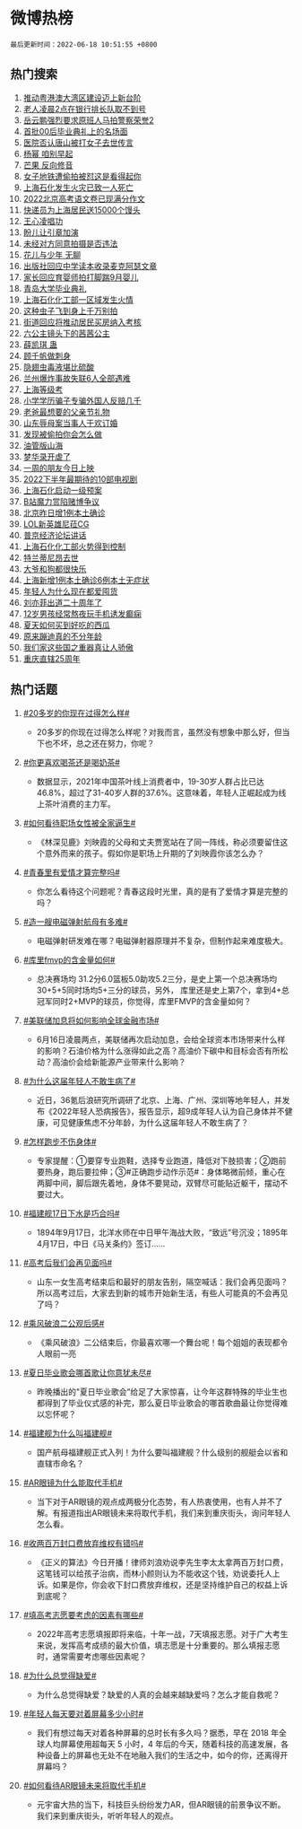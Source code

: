 # 微博热榜

`最后更新时间：2022-06-18 10:51:55 +0800`

## 热门搜索

1. [推动粤港澳大湾区建设迈上新台阶](https://m.weibo.cn/search?containerid=100103type%3D1%26t%3D10%26q%3D%23%E6%8E%A8%E5%8A%A8%E7%B2%A4%E6%B8%AF%E6%BE%B3%E5%A4%A7%E6%B9%BE%E5%8C%BA%E5%BB%BA%E8%AE%BE%E8%BF%88%E4%B8%8A%E6%96%B0%E5%8F%B0%E9%98%B6%23&stream_entry_id=51&isnewpage=1&extparam=seat%3D1%26pos%3D0%26c_type%3D51%26filter_type%3Drealtimehot%26dgr%3D0%26cate%3D10103%26display_time%3D1655520713%26pre_seqid%3D16555207135570327042378&luicode=10000011&lfid=106003type%253D25%2526t%253D3%2526disable_hot%253D1%2526filter_type%253Drealtimehot)
1. [老人凌晨2点在银行排长队取不到号](https://m.weibo.cn/search?containerid=100103type%3D1%26t%3D10%26q%3D%23%E8%80%81%E4%BA%BA%E5%87%8C%E6%99%A82%E7%82%B9%E5%9C%A8%E9%93%B6%E8%A1%8C%E6%8E%92%E9%95%BF%E9%98%9F%E5%8F%96%E4%B8%8D%E5%88%B0%E5%8F%B7%23&stream_entry_id=31&isnewpage=1&extparam=seat%3D1%26realpos%3D1%26dgr%3D0%26pos%3D0%26lcate%3D5001%26c_type%3D31%26filter_type%3Drealtimehot%26flag%3D0%26cate%3D0%26display_time%3D1655520713%26pre_seqid%3D16555207135570327042378&luicode=10000011&lfid=106003type%253D25%2526t%253D3%2526disable_hot%253D1%2526filter_type%253Drealtimehot)
1. [岳云鹏强烈要求原班人马拍警察荣誉2](https://m.weibo.cn/search?containerid=100103type%3D1%26t%3D10%26q%3D%23%E5%B2%B3%E4%BA%91%E9%B9%8F%E5%BC%BA%E7%83%88%E8%A6%81%E6%B1%82%E5%8E%9F%E7%8F%AD%E4%BA%BA%E9%A9%AC%E6%8B%8D%E8%AD%A6%E5%AF%9F%E8%8D%A3%E8%AA%892%23&stream_entry_id=31&isnewpage=1&extparam=seat%3D1%26realpos%3D2%26dgr%3D0%26pos%3D1%26lcate%3D5001%26c_type%3D31%26filter_type%3Drealtimehot%26flag%3D0%26cate%3D0%26display_time%3D1655520713%26pre_seqid%3D16555207135570327042378&luicode=10000011&lfid=106003type%253D25%2526t%253D3%2526disable_hot%253D1%2526filter_type%253Drealtimehot)
1. [首批00后毕业典礼上的名场面](https://m.weibo.cn/search?containerid=100103type%3D1%26t%3D10%26q%3D%23%E9%A6%96%E6%89%B900%E5%90%8E%E6%AF%95%E4%B8%9A%E5%85%B8%E7%A4%BC%E4%B8%8A%E7%9A%84%E5%90%8D%E5%9C%BA%E9%9D%A2%23&stream_entry_id=31&isnewpage=1&extparam=seat%3D1%26realpos%3D3%26dgr%3D0%26pos%3D2%26lcate%3D5001%26c_type%3D31%26filter_type%3Drealtimehot%26flag%3D0%26cate%3D0%26display_time%3D1655520713%26pre_seqid%3D16555207135570327042378&luicode=10000011&lfid=106003type%253D25%2526t%253D3%2526disable_hot%253D1%2526filter_type%253Drealtimehot)
1. [医院否认唐山被打女子去世传言](https://m.weibo.cn/search?containerid=100103type%3D1%26t%3D10%26q%3D%23%E5%8C%BB%E9%99%A2%E5%90%A6%E8%AE%A4%E5%94%90%E5%B1%B1%E8%A2%AB%E6%89%93%E5%A5%B3%E5%AD%90%E5%8E%BB%E4%B8%96%E4%BC%A0%E8%A8%80%23&stream_entry_id=31&isnewpage=1&extparam=seat%3D1%26realpos%3D4%26dgr%3D0%26pos%3D3%26lcate%3D5001%26c_type%3D31%26filter_type%3Drealtimehot%26flag%3D16%26cate%3D0%26display_time%3D1655520713%26pre_seqid%3D16555207135570327042378&luicode=10000011&lfid=106003type%253D25%2526t%253D3%2526disable_hot%253D1%2526filter_type%253Drealtimehot)
1. [杨幂 咱别早起](https://m.weibo.cn/search?containerid=100103type%3D1%26t%3D10%26q%3D%E6%9D%A8%E5%B9%82+%E5%92%B1%E5%88%AB%E6%97%A9%E8%B5%B7&stream_entry_id=31&isnewpage=1&extparam=seat%3D1%26realpos%3D5%26dgr%3D0%26pos%3D4%26lcate%3D5001%26c_type%3D31%26filter_type%3Drealtimehot%26flag%3D1%26cate%3D0%26display_time%3D1655520713%26pre_seqid%3D16555207135570327042378&luicode=10000011&lfid=106003type%253D25%2526t%253D3%2526disable_hot%253D1%2526filter_type%253Drealtimehot)
1. [芒果 反向修音](https://m.weibo.cn/search?containerid=100103type%3D1%26t%3D10%26q%3D%E8%8A%92%E6%9E%9C+%E5%8F%8D%E5%90%91%E4%BF%AE%E9%9F%B3&stream_entry_id=31&isnewpage=1&extparam=seat%3D1%26realpos%3D6%26dgr%3D0%26pos%3D5%26lcate%3D5001%26c_type%3D31%26filter_type%3Drealtimehot%26flag%3D1%26cate%3D0%26display_time%3D1655520713%26pre_seqid%3D16555207135570327042378&luicode=10000011&lfid=106003type%253D25%2526t%253D3%2526disable_hot%253D1%2526filter_type%253Drealtimehot)
1. [女子地铁遭偷拍被怼这是看得起你](https://m.weibo.cn/search?containerid=100103type%3D1%26t%3D10%26q%3D%23%E5%A5%B3%E5%AD%90%E5%9C%B0%E9%93%81%E9%81%AD%E5%81%B7%E6%8B%8D%E8%A2%AB%E6%80%BC%E8%BF%99%E6%98%AF%E7%9C%8B%E5%BE%97%E8%B5%B7%E4%BD%A0%23&stream_entry_id=31&isnewpage=1&extparam=seat%3D1%26realpos%3D7%26dgr%3D0%26pos%3D6%26lcate%3D5001%26c_type%3D31%26filter_type%3Drealtimehot%26flag%3D0%26cate%3D0%26display_time%3D1655520713%26pre_seqid%3D16555207135570327042378&luicode=10000011&lfid=106003type%253D25%2526t%253D3%2526disable_hot%253D1%2526filter_type%253Drealtimehot)
1. [上海石化发生火灾已致一人死亡](https://m.weibo.cn/search?containerid=100103type%3D1%26t%3D10%26q%3D%23%E4%B8%8A%E6%B5%B7%E7%9F%B3%E5%8C%96%E5%8F%91%E7%94%9F%E7%81%AB%E7%81%BE%E5%B7%B2%E8%87%B4%E4%B8%80%E4%BA%BA%E6%AD%BB%E4%BA%A1%23&stream_entry_id=31&isnewpage=1&extparam=seat%3D1%26realpos%3D8%26dgr%3D0%26pos%3D7%26lcate%3D5001%26c_type%3D31%26filter_type%3Drealtimehot%26flag%3D1%26cate%3D0%26display_time%3D1655520713%26pre_seqid%3D16555207135570327042378&luicode=10000011&lfid=106003type%253D25%2526t%253D3%2526disable_hot%253D1%2526filter_type%253Drealtimehot)
1. [2022北京高考语文卷已现满分作文](https://m.weibo.cn/search?containerid=100103type%3D1%26t%3D10%26q%3D%232022%E5%8C%97%E4%BA%AC%E9%AB%98%E8%80%83%E8%AF%AD%E6%96%87%E5%8D%B7%E5%B7%B2%E7%8E%B0%E6%BB%A1%E5%88%86%E4%BD%9C%E6%96%87%23&stream_entry_id=31&isnewpage=1&extparam=seat%3D1%26realpos%3D9%26dgr%3D0%26pos%3D8%26lcate%3D5001%26c_type%3D31%26filter_type%3Drealtimehot%26flag%3D1%26cate%3D0%26display_time%3D1655520713%26pre_seqid%3D16555207135570327042378&luicode=10000011&lfid=106003type%253D25%2526t%253D3%2526disable_hot%253D1%2526filter_type%253Drealtimehot)
1. [快递员为上海居民送15000个馒头](https://m.weibo.cn/search?containerid=100103type%3D1%26t%3D10%26q%3D%23%E5%BF%AB%E9%80%92%E5%91%98%E4%B8%BA%E4%B8%8A%E6%B5%B7%E5%B1%85%E6%B0%91%E9%80%8115000%E4%B8%AA%E9%A6%92%E5%A4%B4%23&stream_entry_id=31&isnewpage=1&extparam=seat%3D1%26realpos%3D10%26dgr%3D0%26pos%3D9%26lcate%3D5001%26c_type%3D31%26filter_type%3Drealtimehot%26flag%3D1%26cate%3D0%26display_time%3D1655520713%26pre_seqid%3D16555207135570327042378&luicode=10000011&lfid=106003type%253D25%2526t%253D3%2526disable_hot%253D1%2526filter_type%253Drealtimehot)
1. [王心凌唱功](https://m.weibo.cn/search?containerid=100103type%3D1%26t%3D10%26q%3D%23%E7%8E%8B%E5%BF%83%E5%87%8C%E5%94%B1%E5%8A%9F%23&stream_entry_id=31&isnewpage=1&extparam=seat%3D1%26realpos%3D11%26dgr%3D0%26pos%3D10%26lcate%3D5001%26c_type%3D31%26filter_type%3Drealtimehot%26flag%3D0%26cate%3D0%26display_time%3D1655520713%26pre_seqid%3D16555207135570327042378&luicode=10000011&lfid=106003type%253D25%2526t%253D3%2526disable_hot%253D1%2526filter_type%253Drealtimehot)
1. [盼儿让引章加演](https://m.weibo.cn/search?containerid=100103type%3D1%26t%3D10%26q%3D%23%E7%9B%BC%E5%84%BF%E8%AE%A9%E5%BC%95%E7%AB%A0%E5%8A%A0%E6%BC%94%23&stream_entry_id=31&isnewpage=1&extparam=seat%3D1%26realpos%3D12%26dgr%3D0%26pos%3D11%26lcate%3D5001%26c_type%3D31%26filter_type%3Drealtimehot%26flag%3D1%26cate%3D0%26display_time%3D1655520713%26pre_seqid%3D16555207135570327042378&luicode=10000011&lfid=106003type%253D25%2526t%253D3%2526disable_hot%253D1%2526filter_type%253Drealtimehot)
1. [未经对方同意拍摄是否违法](https://m.weibo.cn/search?containerid=100103type%3D1%26t%3D10%26q%3D%23%E6%9C%AA%E7%BB%8F%E5%AF%B9%E6%96%B9%E5%90%8C%E6%84%8F%E6%8B%8D%E6%91%84%E6%98%AF%E5%90%A6%E8%BF%9D%E6%B3%95%23&stream_entry_id=31&isnewpage=1&extparam=seat%3D1%26realpos%3D13%26dgr%3D0%26pos%3D12%26lcate%3D5001%26c_type%3D31%26filter_type%3Drealtimehot%26flag%3D1%26cate%3D0%26display_time%3D1655520713%26pre_seqid%3D16555207135570327042378&luicode=10000011&lfid=106003type%253D25%2526t%253D3%2526disable_hot%253D1%2526filter_type%253Drealtimehot)
1. [花儿与少年 无聊](https://m.weibo.cn/search?containerid=100103type%3D1%26t%3D10%26q%3D%E8%8A%B1%E5%84%BF%E4%B8%8E%E5%B0%91%E5%B9%B4+%E6%97%A0%E8%81%8A&stream_entry_id=31&isnewpage=1&extparam=seat%3D1%26realpos%3D14%26dgr%3D0%26pos%3D13%26lcate%3D5001%26c_type%3D31%26filter_type%3Drealtimehot%26flag%3D0%26cate%3D0%26display_time%3D1655520713%26pre_seqid%3D16555207135570327042378&luicode=10000011&lfid=106003type%253D25%2526t%253D3%2526disable_hot%253D1%2526filter_type%253Drealtimehot)
1. [出版社回应中学读本收录麦克阿瑟文章](https://m.weibo.cn/search?containerid=100103type%3D1%26t%3D10%26q%3D%23%E5%87%BA%E7%89%88%E7%A4%BE%E5%9B%9E%E5%BA%94%E4%B8%AD%E5%AD%A6%E8%AF%BB%E6%9C%AC%E6%94%B6%E5%BD%95%E9%BA%A6%E5%85%8B%E9%98%BF%E7%91%9F%E6%96%87%E7%AB%A0%23&stream_entry_id=31&isnewpage=1&extparam=seat%3D1%26realpos%3D15%26dgr%3D0%26pos%3D14%26lcate%3D5001%26c_type%3D31%26filter_type%3Drealtimehot%26flag%3D0%26cate%3D0%26display_time%3D1655520713%26pre_seqid%3D16555207135570327042378&luicode=10000011&lfid=106003type%253D25%2526t%253D3%2526disable_hot%253D1%2526filter_type%253Drealtimehot)
1. [家长回应育婴师拍打脚踹9月婴儿](https://m.weibo.cn/search?containerid=100103type%3D1%26t%3D10%26q%3D%23%E5%AE%B6%E9%95%BF%E5%9B%9E%E5%BA%94%E8%82%B2%E5%A9%B4%E5%B8%88%E6%8B%8D%E6%89%93%E8%84%9A%E8%B8%B99%E6%9C%88%E5%A9%B4%E5%84%BF%23&stream_entry_id=31&isnewpage=1&extparam=seat%3D1%26realpos%3D16%26dgr%3D0%26pos%3D15%26lcate%3D5001%26c_type%3D31%26filter_type%3Drealtimehot%26flag%3D1%26cate%3D0%26display_time%3D1655520713%26pre_seqid%3D16555207135570327042378&luicode=10000011&lfid=106003type%253D25%2526t%253D3%2526disable_hot%253D1%2526filter_type%253Drealtimehot)
1. [青岛大学毕业典礼](https://m.weibo.cn/search?containerid=100103type%3D1%26t%3D10%26q%3D%23%E9%9D%92%E5%B2%9B%E5%A4%A7%E5%AD%A6%E6%AF%95%E4%B8%9A%E5%85%B8%E7%A4%BC%23&stream_entry_id=31&isnewpage=1&extparam=seat%3D1%26realpos%3D17%26dgr%3D0%26pos%3D16%26lcate%3D5001%26c_type%3D31%26filter_type%3Drealtimehot%26flag%3D1%26cate%3D0%26display_time%3D1655520713%26pre_seqid%3D16555207135570327042378&luicode=10000011&lfid=106003type%253D25%2526t%253D3%2526disable_hot%253D1%2526filter_type%253Drealtimehot)
1. [上海石化化工部一区域发生火情](https://m.weibo.cn/search?containerid=100103type%3D1%26t%3D10%26q%3D%23%E4%B8%8A%E6%B5%B7%E7%9F%B3%E5%8C%96%E5%8C%96%E5%B7%A5%E9%83%A8%E4%B8%80%E5%8C%BA%E5%9F%9F%E5%8F%91%E7%94%9F%E7%81%AB%E6%83%85%23&stream_entry_id=31&isnewpage=1&extparam=seat%3D1%26realpos%3D18%26dgr%3D0%26pos%3D17%26lcate%3D5001%26c_type%3D31%26filter_type%3Drealtimehot%26flag%3D0%26cate%3D0%26display_time%3D1655520713%26pre_seqid%3D16555207135570327042378&luicode=10000011&lfid=106003type%253D25%2526t%253D3%2526disable_hot%253D1%2526filter_type%253Drealtimehot)
1. [这种虫子飞到身上千万别拍](https://m.weibo.cn/search?containerid=100103type%3D1%26t%3D10%26q%3D%23%E8%BF%99%E7%A7%8D%E8%99%AB%E5%AD%90%E9%A3%9E%E5%88%B0%E8%BA%AB%E4%B8%8A%E5%8D%83%E4%B8%87%E5%88%AB%E6%8B%8D%23&stream_entry_id=31&isnewpage=1&extparam=seat%3D1%26realpos%3D19%26dgr%3D0%26pos%3D18%26lcate%3D5001%26c_type%3D31%26filter_type%3Drealtimehot%26flag%3D0%26cate%3D0%26display_time%3D1655520713%26pre_seqid%3D16555207135570327042378&luicode=10000011&lfid=106003type%253D25%2526t%253D3%2526disable_hot%253D1%2526filter_type%253Drealtimehot)
1. [街道回应将推动居民买房纳入考核](https://m.weibo.cn/search?containerid=100103type%3D1%26t%3D10%26q%3D%23%E8%A1%97%E9%81%93%E5%9B%9E%E5%BA%94%E5%B0%86%E6%8E%A8%E5%8A%A8%E5%B1%85%E6%B0%91%E4%B9%B0%E6%88%BF%E7%BA%B3%E5%85%A5%E8%80%83%E6%A0%B8%23&stream_entry_id=31&isnewpage=1&extparam=seat%3D1%26realpos%3D20%26dgr%3D0%26pos%3D19%26lcate%3D5001%26c_type%3D31%26filter_type%3Drealtimehot%26flag%3D1%26cate%3D0%26display_time%3D1655520713%26pre_seqid%3D16555207135570327042378&luicode=10000011&lfid=106003type%253D25%2526t%253D3%2526disable_hot%253D1%2526filter_type%253Drealtimehot)
1. [六公主镜头下的茜茜公主](https://m.weibo.cn/search?containerid=100103type%3D1%26t%3D10%26q%3D%23%E5%85%AD%E5%85%AC%E4%B8%BB%E9%95%9C%E5%A4%B4%E4%B8%8B%E7%9A%84%E8%8C%9C%E8%8C%9C%E5%85%AC%E4%B8%BB%23&stream_entry_id=31&isnewpage=1&extparam=seat%3D1%26realpos%3D21%26dgr%3D0%26pos%3D20%26lcate%3D5001%26c_type%3D31%26filter_type%3Drealtimehot%26flag%3D0%26cate%3D0%26display_time%3D1655520713%26pre_seqid%3D16555207135570327042378&luicode=10000011&lfid=106003type%253D25%2526t%253D3%2526disable_hot%253D1%2526filter_type%253Drealtimehot)
1. [薛凯琪 蛊](https://m.weibo.cn/search?containerid=100103type%3D1%26t%3D10%26q%3D%E8%96%9B%E5%87%AF%E7%90%AA+%E8%9B%8A&stream_entry_id=31&isnewpage=1&extparam=seat%3D1%26realpos%3D22%26dgr%3D0%26pos%3D21%26lcate%3D5001%26c_type%3D31%26filter_type%3Drealtimehot%26flag%3D0%26cate%3D0%26display_time%3D1655520713%26pre_seqid%3D16555207135570327042378&luicode=10000011&lfid=106003type%253D25%2526t%253D3%2526disable_hot%253D1%2526filter_type%253Drealtimehot)
1. [顾千帆做刺身](https://m.weibo.cn/search?containerid=100103type%3D1%26t%3D10%26q%3D%23%E9%A1%BE%E5%8D%83%E5%B8%86%E5%81%9A%E5%88%BA%E8%BA%AB%23&stream_entry_id=31&isnewpage=1&extparam=seat%3D1%26realpos%3D23%26dgr%3D0%26pos%3D22%26lcate%3D5001%26c_type%3D31%26filter_type%3Drealtimehot%26flag%3D1%26cate%3D0%26display_time%3D1655520713%26pre_seqid%3D16555207135570327042378&luicode=10000011&lfid=106003type%253D25%2526t%253D3%2526disable_hot%253D1%2526filter_type%253Drealtimehot)
1. [隐翅虫毒液堪比硫酸](https://m.weibo.cn/search?containerid=100103type%3D1%26t%3D10%26q%3D%23%E9%9A%90%E7%BF%85%E8%99%AB%E6%AF%92%E6%B6%B2%E5%A0%AA%E6%AF%94%E7%A1%AB%E9%85%B8%23&stream_entry_id=31&isnewpage=1&extparam=seat%3D1%26realpos%3D24%26dgr%3D0%26pos%3D23%26lcate%3D5001%26c_type%3D31%26filter_type%3Drealtimehot%26flag%3D0%26cate%3D0%26display_time%3D1655520713%26pre_seqid%3D16555207135570327042378&luicode=10000011&lfid=106003type%253D25%2526t%253D3%2526disable_hot%253D1%2526filter_type%253Drealtimehot)
1. [兰州爆炸事故失联6人全部遇难](https://m.weibo.cn/search?containerid=100103type%3D1%26t%3D10%26q%3D%23%E5%85%B0%E5%B7%9E%E7%88%86%E7%82%B8%E4%BA%8B%E6%95%85%E5%A4%B1%E8%81%946%E4%BA%BA%E5%85%A8%E9%83%A8%E9%81%87%E9%9A%BE%23&stream_entry_id=31&isnewpage=1&extparam=seat%3D1%26realpos%3D25%26dgr%3D0%26pos%3D24%26lcate%3D5001%26c_type%3D31%26filter_type%3Drealtimehot%26flag%3D0%26cate%3D0%26display_time%3D1655520713%26pre_seqid%3D16555207135570327042378&luicode=10000011&lfid=106003type%253D25%2526t%253D3%2526disable_hot%253D1%2526filter_type%253Drealtimehot)
1. [上海等级考](https://m.weibo.cn/search?containerid=100103type%3D1%26t%3D10%26q%3D%E4%B8%8A%E6%B5%B7%E7%AD%89%E7%BA%A7%E8%80%83&stream_entry_id=31&isnewpage=1&extparam=seat%3D1%26realpos%3D26%26dgr%3D0%26pos%3D25%26lcate%3D5001%26c_type%3D31%26filter_type%3Drealtimehot%26flag%3D1%26cate%3D0%26display_time%3D1655520713%26pre_seqid%3D16555207135570327042378&luicode=10000011&lfid=106003type%253D25%2526t%253D3%2526disable_hot%253D1%2526filter_type%253Drealtimehot)
1. [小学学历骗子专骗外国人反赔几千](https://m.weibo.cn/search?containerid=100103type%3D1%26t%3D10%26q%3D%23%E5%B0%8F%E5%AD%A6%E5%AD%A6%E5%8E%86%E9%AA%97%E5%AD%90%E4%B8%93%E9%AA%97%E5%A4%96%E5%9B%BD%E4%BA%BA%E5%8F%8D%E8%B5%94%E5%87%A0%E5%8D%83%23&stream_entry_id=31&isnewpage=1&extparam=seat%3D1%26realpos%3D27%26dgr%3D0%26pos%3D26%26lcate%3D5001%26c_type%3D31%26filter_type%3Drealtimehot%26flag%3D0%26cate%3D0%26display_time%3D1655520713%26pre_seqid%3D16555207135570327042378&luicode=10000011&lfid=106003type%253D25%2526t%253D3%2526disable_hot%253D1%2526filter_type%253Drealtimehot)
1. [老爸最想要的父亲节礼物](https://m.weibo.cn/search?containerid=100103type%3D1%26t%3D10%26q%3D%23%E8%80%81%E7%88%B8%E6%9C%80%E6%83%B3%E8%A6%81%E7%9A%84%E7%88%B6%E4%BA%B2%E8%8A%82%E7%A4%BC%E7%89%A9%23&stream_entry_id=31&isnewpage=1&extparam=seat%3D1%26realpos%3D28%26dgr%3D0%26pos%3D27%26lcate%3D5001%26c_type%3D31%26filter_type%3Drealtimehot%26flag%3D1%26cate%3D0%26display_time%3D1655520713%26pre_seqid%3D16555207135570327042378&luicode=10000011&lfid=106003type%253D25%2526t%253D3%2526disable_hot%253D1%2526filter_type%253Drealtimehot)
1. [山东辱母案当事人于欢订婚](https://m.weibo.cn/search?containerid=100103type%3D1%26t%3D10%26q%3D%23%E5%B1%B1%E4%B8%9C%E8%BE%B1%E6%AF%8D%E6%A1%88%E5%BD%93%E4%BA%8B%E4%BA%BA%E4%BA%8E%E6%AC%A2%E8%AE%A2%E5%A9%9A%23&stream_entry_id=31&isnewpage=1&extparam=seat%3D1%26realpos%3D29%26dgr%3D0%26pos%3D28%26lcate%3D5001%26c_type%3D31%26filter_type%3Drealtimehot%26flag%3D0%26cate%3D0%26display_time%3D1655520713%26pre_seqid%3D16555207135570327042378&luicode=10000011&lfid=106003type%253D25%2526t%253D3%2526disable_hot%253D1%2526filter_type%253Drealtimehot)
1. [发现被偷拍你会怎么做](https://m.weibo.cn/search?containerid=100103type%3D1%26t%3D10%26q%3D%23%E5%8F%91%E7%8E%B0%E8%A2%AB%E5%81%B7%E6%8B%8D%E4%BD%A0%E4%BC%9A%E6%80%8E%E4%B9%88%E5%81%9A%23&stream_entry_id=31&isnewpage=1&extparam=seat%3D1%26realpos%3D30%26dgr%3D0%26pos%3D29%26lcate%3D5001%26c_type%3D31%26filter_type%3Drealtimehot%26flag%3D1%26cate%3D0%26display_time%3D1655520713%26pre_seqid%3D16555207135570327042378&luicode=10000011&lfid=106003type%253D25%2526t%253D3%2526disable_hot%253D1%2526filter_type%253Drealtimehot)
1. [油管版山海](https://m.weibo.cn/search?containerid=100103type%3D1%26t%3D10%26q%3D%E6%B2%B9%E7%AE%A1%E7%89%88%E5%B1%B1%E6%B5%B7&stream_entry_id=31&isnewpage=1&extparam=seat%3D1%26realpos%3D31%26dgr%3D0%26pos%3D30%26lcate%3D5001%26c_type%3D31%26filter_type%3Drealtimehot%26flag%3D0%26cate%3D0%26display_time%3D1655520713%26pre_seqid%3D16555207135570327042378&luicode=10000011&lfid=106003type%253D25%2526t%253D3%2526disable_hot%253D1%2526filter_type%253Drealtimehot)
1. [梦华录开虐了](https://m.weibo.cn/search?containerid=100103type%3D1%26t%3D10%26q%3D%23%E6%A2%A6%E5%8D%8E%E5%BD%95%E5%BC%80%E8%99%90%E4%BA%86%23&stream_entry_id=31&isnewpage=1&extparam=seat%3D1%26realpos%3D32%26dgr%3D0%26pos%3D31%26lcate%3D5001%26c_type%3D31%26filter_type%3Drealtimehot%26flag%3D0%26cate%3D0%26display_time%3D1655520713%26pre_seqid%3D16555207135570327042378&luicode=10000011&lfid=106003type%253D25%2526t%253D3%2526disable_hot%253D1%2526filter_type%253Drealtimehot)
1. [一周的朋友今日上映](https://m.weibo.cn/search?containerid=100103type%3D1%26t%3D10%26q%3D%23%E4%B8%80%E5%91%A8%E7%9A%84%E6%9C%8B%E5%8F%8B%E4%BB%8A%E6%97%A5%E4%B8%8A%E6%98%A0%23&stream_entry_id=31&isnewpage=1&extparam=seat%3D1%26realpos%3D33%26dgr%3D0%26pos%3D32%26lcate%3D5001%26c_type%3D31%26filter_type%3Drealtimehot%26flag%3D1%26cate%3D0%26display_time%3D1655520713%26pre_seqid%3D16555207135570327042378&luicode=10000011&lfid=106003type%253D25%2526t%253D3%2526disable_hot%253D1%2526filter_type%253Drealtimehot)
1. [2022下半年最期待的10部电视剧](https://m.weibo.cn/search?containerid=100103type%3D1%26t%3D10%26q%3D%232022%E4%B8%8B%E5%8D%8A%E5%B9%B4%E6%9C%80%E6%9C%9F%E5%BE%85%E7%9A%8410%E9%83%A8%E7%94%B5%E8%A7%86%E5%89%A7%23&stream_entry_id=31&isnewpage=1&extparam=seat%3D1%26realpos%3D34%26dgr%3D0%26pos%3D33%26lcate%3D5001%26c_type%3D31%26filter_type%3Drealtimehot%26flag%3D1%26cate%3D0%26display_time%3D1655520713%26pre_seqid%3D16555207135570327042378&luicode=10000011&lfid=106003type%253D25%2526t%253D3%2526disable_hot%253D1%2526filter_type%253Drealtimehot)
1. [上海石化启动一级预案](https://m.weibo.cn/search?containerid=100103type%3D1%26t%3D10%26q%3D%23%E4%B8%8A%E6%B5%B7%E7%9F%B3%E5%8C%96%E5%90%AF%E5%8A%A8%E4%B8%80%E7%BA%A7%E9%A2%84%E6%A1%88%23&stream_entry_id=31&isnewpage=1&extparam=seat%3D1%26realpos%3D35%26dgr%3D0%26pos%3D34%26lcate%3D5001%26c_type%3D31%26filter_type%3Drealtimehot%26flag%3D1%26cate%3D0%26display_time%3D1655520713%26pre_seqid%3D16555207135570327042378&luicode=10000011&lfid=106003type%253D25%2526t%253D3%2526disable_hot%253D1%2526filter_type%253Drealtimehot)
1. [B站魔力赏陷赌博争议](https://m.weibo.cn/search?containerid=100103type%3D1%26t%3D10%26q%3D%23B%E7%AB%99%E9%AD%94%E5%8A%9B%E8%B5%8F%E9%99%B7%E8%B5%8C%E5%8D%9A%E4%BA%89%E8%AE%AE%23&stream_entry_id=31&isnewpage=1&extparam=seat%3D1%26realpos%3D36%26dgr%3D0%26pos%3D35%26lcate%3D5001%26c_type%3D31%26filter_type%3Drealtimehot%26flag%3D1%26cate%3D0%26display_time%3D1655520713%26pre_seqid%3D16555207135570327042378&luicode=10000011&lfid=106003type%253D25%2526t%253D3%2526disable_hot%253D1%2526filter_type%253Drealtimehot)
1. [北京昨日增1例本土确诊](https://m.weibo.cn/search?containerid=100103type%3D1%26t%3D10%26q%3D%23%E5%8C%97%E4%BA%AC%E6%98%A8%E6%97%A5%E5%A2%9E1%E4%BE%8B%E6%9C%AC%E5%9C%9F%E7%A1%AE%E8%AF%8A%23&stream_entry_id=31&isnewpage=1&extparam=seat%3D1%26realpos%3D37%26dgr%3D0%26pos%3D36%26lcate%3D5001%26c_type%3D31%26filter_type%3Drealtimehot%26flag%3D0%26cate%3D0%26display_time%3D1655520713%26pre_seqid%3D16555207135570327042378&luicode=10000011&lfid=106003type%253D25%2526t%253D3%2526disable_hot%253D1%2526filter_type%253Drealtimehot)
1. [LOL新英雄尼菈CG](https://m.weibo.cn/search?containerid=100103type%3D1%26t%3D10%26q%3D%23LOL%E6%96%B0%E8%8B%B1%E9%9B%84%E5%B0%BC%E8%8F%88CG%23&stream_entry_id=31&isnewpage=1&extparam=seat%3D1%26realpos%3D38%26dgr%3D0%26pos%3D37%26lcate%3D5001%26c_type%3D31%26filter_type%3Drealtimehot%26flag%3D0%26cate%3D0%26display_time%3D1655520713%26pre_seqid%3D16555207135570327042378&luicode=10000011&lfid=106003type%253D25%2526t%253D3%2526disable_hot%253D1%2526filter_type%253Drealtimehot)
1. [普京经济论坛讲话](https://m.weibo.cn/search?containerid=100103type%3D1%26t%3D10%26q%3D%23%E6%99%AE%E4%BA%AC%E7%BB%8F%E6%B5%8E%E8%AE%BA%E5%9D%9B%E8%AE%B2%E8%AF%9D%23&stream_entry_id=31&isnewpage=1&extparam=seat%3D1%26realpos%3D39%26dgr%3D0%26pos%3D38%26lcate%3D5001%26c_type%3D31%26filter_type%3Drealtimehot%26flag%3D1%26cate%3D0%26display_time%3D1655520713%26pre_seqid%3D16555207135570327042378&luicode=10000011&lfid=106003type%253D25%2526t%253D3%2526disable_hot%253D1%2526filter_type%253Drealtimehot)
1. [上海石化化工部火势得到控制](https://m.weibo.cn/search?containerid=100103type%3D1%26t%3D10%26q%3D%23%E4%B8%8A%E6%B5%B7%E7%9F%B3%E5%8C%96%E5%8C%96%E5%B7%A5%E9%83%A8%E7%81%AB%E5%8A%BF%E5%BE%97%E5%88%B0%E6%8E%A7%E5%88%B6%23&stream_entry_id=31&isnewpage=1&extparam=seat%3D1%26realpos%3D40%26dgr%3D0%26pos%3D39%26lcate%3D5001%26c_type%3D31%26filter_type%3Drealtimehot%26flag%3D1%26cate%3D0%26display_time%3D1655520713%26pre_seqid%3D16555207135570327042378&luicode=10000011&lfid=106003type%253D25%2526t%253D3%2526disable_hot%253D1%2526filter_type%253Drealtimehot)
1. [特兰蒂尼昂去世](https://m.weibo.cn/search?containerid=100103type%3D1%26t%3D10%26q%3D%23%E7%89%B9%E5%85%B0%E8%92%82%E5%B0%BC%E6%98%82%E5%8E%BB%E4%B8%96%23&stream_entry_id=31&isnewpage=1&extparam=seat%3D1%26realpos%3D41%26dgr%3D0%26pos%3D40%26lcate%3D5001%26c_type%3D31%26filter_type%3Drealtimehot%26flag%3D1%26cate%3D0%26display_time%3D1655520713%26pre_seqid%3D16555207135570327042378&luicode=10000011&lfid=106003type%253D25%2526t%253D3%2526disable_hot%253D1%2526filter_type%253Drealtimehot)
1. [大爷和狗都很快乐](https://m.weibo.cn/search?containerid=100103type%3D1%26t%3D10%26q%3D%23%E5%A4%A7%E7%88%B7%E5%92%8C%E7%8B%97%E9%83%BD%E5%BE%88%E5%BF%AB%E4%B9%90%23&stream_entry_id=31&isnewpage=1&extparam=seat%3D1%26realpos%3D42%26dgr%3D0%26pos%3D41%26lcate%3D5001%26c_type%3D31%26filter_type%3Drealtimehot%26flag%3D0%26cate%3D0%26display_time%3D1655520713%26pre_seqid%3D16555207135570327042378&luicode=10000011&lfid=106003type%253D25%2526t%253D3%2526disable_hot%253D1%2526filter_type%253Drealtimehot)
1. [上海新增1例本土确诊6例本土无症状](https://m.weibo.cn/search?containerid=100103type%3D1%26t%3D10%26q%3D%23%E4%B8%8A%E6%B5%B7%E6%96%B0%E5%A2%9E1%E4%BE%8B%E6%9C%AC%E5%9C%9F%E7%A1%AE%E8%AF%8A6%E4%BE%8B%E6%9C%AC%E5%9C%9F%E6%97%A0%E7%97%87%E7%8A%B6%23&stream_entry_id=31&isnewpage=1&extparam=seat%3D1%26realpos%3D43%26dgr%3D0%26pos%3D42%26lcate%3D5001%26c_type%3D31%26filter_type%3Drealtimehot%26flag%3D0%26cate%3D0%26display_time%3D1655520713%26pre_seqid%3D16555207135570327042378&luicode=10000011&lfid=106003type%253D25%2526t%253D3%2526disable_hot%253D1%2526filter_type%253Drealtimehot)
1. [年轻人为什么现在都爱囤货](https://m.weibo.cn/search?containerid=100103type%3D1%26t%3D10%26q%3D%23%E5%B9%B4%E8%BD%BB%E4%BA%BA%E4%B8%BA%E4%BB%80%E4%B9%88%E7%8E%B0%E5%9C%A8%E9%83%BD%E7%88%B1%E5%9B%A4%E8%B4%A7%23&stream_entry_id=31&isnewpage=1&extparam=seat%3D1%26realpos%3D44%26dgr%3D0%26pos%3D43%26lcate%3D5001%26c_type%3D31%26filter_type%3Drealtimehot%26flag%3D0%26cate%3D0%26display_time%3D1655520713%26pre_seqid%3D16555207135570327042378&luicode=10000011&lfid=106003type%253D25%2526t%253D3%2526disable_hot%253D1%2526filter_type%253Drealtimehot)
1. [刘亦菲出道二十周年了](https://m.weibo.cn/search?containerid=100103type%3D1%26t%3D10%26q%3D%23%E5%88%98%E4%BA%A6%E8%8F%B2%E5%87%BA%E9%81%93%E4%BA%8C%E5%8D%81%E5%91%A8%E5%B9%B4%E4%BA%86%23&stream_entry_id=31&isnewpage=1&extparam=seat%3D1%26realpos%3D45%26dgr%3D0%26pos%3D44%26lcate%3D5001%26c_type%3D31%26filter_type%3Drealtimehot%26flag%3D0%26cate%3D0%26display_time%3D1655520713%26pre_seqid%3D16555207135570327042378&luicode=10000011&lfid=106003type%253D25%2526t%253D3%2526disable_hot%253D1%2526filter_type%253Drealtimehot)
1. [12岁男孩经常熬夜玩手机诱发癫痫](https://m.weibo.cn/search?containerid=100103type%3D1%26t%3D10%26q%3D%2312%E5%B2%81%E7%94%B7%E5%AD%A9%E7%BB%8F%E5%B8%B8%E7%86%AC%E5%A4%9C%E7%8E%A9%E6%89%8B%E6%9C%BA%E8%AF%B1%E5%8F%91%E7%99%AB%E7%97%AB%23&stream_entry_id=31&isnewpage=1&extparam=seat%3D1%26realpos%3D46%26dgr%3D0%26pos%3D45%26lcate%3D5001%26c_type%3D31%26filter_type%3Drealtimehot%26flag%3D1%26cate%3D0%26display_time%3D1655520713%26pre_seqid%3D16555207135570327042378&luicode=10000011&lfid=106003type%253D25%2526t%253D3%2526disable_hot%253D1%2526filter_type%253Drealtimehot)
1. [夏天如何买到好吃的西瓜](https://m.weibo.cn/search?containerid=100103type%3D1%26t%3D10%26q%3D%23%E5%A4%8F%E5%A4%A9%E5%A6%82%E4%BD%95%E4%B9%B0%E5%88%B0%E5%A5%BD%E5%90%83%E7%9A%84%E8%A5%BF%E7%93%9C%23&stream_entry_id=31&isnewpage=1&extparam=seat%3D1%26realpos%3D47%26dgr%3D0%26pos%3D46%26lcate%3D5001%26c_type%3D31%26filter_type%3Drealtimehot%26flag%3D0%26cate%3D0%26display_time%3D1655520713%26pre_seqid%3D16555207135570327042378&luicode=10000011&lfid=106003type%253D25%2526t%253D3%2526disable_hot%253D1%2526filter_type%253Drealtimehot)
1. [原来蹦迪真的不分年龄](https://m.weibo.cn/search?containerid=100103type%3D1%26t%3D10%26q%3D%23%E5%8E%9F%E6%9D%A5%E8%B9%A6%E8%BF%AA%E7%9C%9F%E7%9A%84%E4%B8%8D%E5%88%86%E5%B9%B4%E9%BE%84%23&stream_entry_id=31&isnewpage=1&extparam=seat%3D1%26realpos%3D48%26dgr%3D0%26pos%3D47%26lcate%3D5001%26c_type%3D31%26filter_type%3Drealtimehot%26flag%3D0%26cate%3D0%26display_time%3D1655520713%26pre_seqid%3D16555207135570327042378&luicode=10000011&lfid=106003type%253D25%2526t%253D3%2526disable_hot%253D1%2526filter_type%253Drealtimehot)
1. [我们家这些国之重器真让人骄傲](https://m.weibo.cn/search?containerid=100103type%3D1%26t%3D10%26q%3D%23%E6%88%91%E4%BB%AC%E5%AE%B6%E8%BF%99%E4%BA%9B%E5%9B%BD%E4%B9%8B%E9%87%8D%E5%99%A8%E7%9C%9F%E8%AE%A9%E4%BA%BA%E9%AA%84%E5%82%B2%23&stream_entry_id=31&isnewpage=1&extparam=seat%3D1%26realpos%3D49%26dgr%3D0%26pos%3D48%26lcate%3D5001%26c_type%3D31%26filter_type%3Drealtimehot%26flag%3D0%26cate%3D0%26display_time%3D1655520713%26pre_seqid%3D16555207135570327042378&luicode=10000011&lfid=106003type%253D25%2526t%253D3%2526disable_hot%253D1%2526filter_type%253Drealtimehot)
1. [重庆直辖25周年](https://m.weibo.cn/search?containerid=100103type%3D1%26t%3D10%26q%3D%23%E9%87%8D%E5%BA%86%E7%9B%B4%E8%BE%9625%E5%91%A8%E5%B9%B4%23&stream_entry_id=31&isnewpage=1&extparam=seat%3D1%26realpos%3D50%26dgr%3D0%26pos%3D49%26lcate%3D5001%26c_type%3D31%26filter_type%3Drealtimehot%26flag%3D1%26cate%3D0%26display_time%3D1655520713%26pre_seqid%3D16555207135570327042378&luicode=10000011&lfid=106003type%253D25%2526t%253D3%2526disable_hot%253D1%2526filter_type%253Drealtimehot)

## 热门话题

1. [#20多岁的你现在过得怎么样#](https://m.weibo.cn/search?containerid=231522type%3D1%26t%3D10%26q%3D%2320%E5%A4%9A%E5%B2%81%E7%9A%84%E4%BD%A0%E7%8E%B0%E5%9C%A8%E8%BF%87%E5%BE%97%E6%80%8E%E4%B9%88%E6%A0%B7%23&stream_entry_id=128&isnewpage=1&extparam=seat%3D1%26pos%3D1-0-0%26unitid%3D1655471191629%26lcate%3D5004%26c_type%3D128%26dgr%3D0%26cate%3D5004%26display_time%3D1655520714%26pre_seqid%3D1655520714896020027124&luicode=10000011&lfid=231648_-_4)
    - 20多岁的你现在过得怎么样呢？对我而言，虽然没有想象中那么好，但当下也不坏，总之还在努力，你呢？

1. [#你更喜欢喝茶还是喝奶茶#](https://m.weibo.cn/search?containerid=231522type%3D1%26t%3D10%26q%3D%23%E4%BD%A0%E6%9B%B4%E5%96%9C%E6%AC%A2%E5%96%9D%E8%8C%B6%E8%BF%98%E6%98%AF%E5%96%9D%E5%A5%B6%E8%8C%B6%23&stream_entry_id=128&isnewpage=1&extparam=seat%3D1%26pos%3D1-0-1%26unitid%3D44362%26lcate%3D5004%26c_type%3D128%26dgr%3D0%26cate%3D5004%26display_time%3D1655520714%26pre_seqid%3D1655520714896020027124&luicode=10000011&lfid=231648_-_4)
    - 数据显示，2021年中国茶叶线上消费者中，19-30岁人群占比已达46.8%，超过了31-40岁人群的37.6%。这意味着，年轻人正崛起成为线上茶叶消费的主力军。

1. [#如何看待职场女性被全家逼生#](https://m.weibo.cn/search?containerid=231522type%3D1%26t%3D10%26q%3D%23%E5%A6%82%E4%BD%95%E7%9C%8B%E5%BE%85%E8%81%8C%E5%9C%BA%E5%A5%B3%E6%80%A7%E8%A2%AB%E5%85%A8%E5%AE%B6%E9%80%BC%E7%94%9F%23&stream_entry_id=128&isnewpage=1&extparam=seat%3D1%26pos%3D1-0-2%26unitid%3D1655508068018%26lcate%3D5004%26c_type%3D128%26dgr%3D0%26cate%3D5004%26display_time%3D1655520714%26pre_seqid%3D1655520714896020027124&luicode=10000011&lfid=231648_-_4)
    - 《林深见鹿》刘映霞的父母和丈夫贾宽站在了同一阵线，称必须要留住这个意外而来的孩子。假如你是职场上升期的了刘映霞你该怎么办？

1. [#青春里有爱情才算完整吗#](https://m.weibo.cn/search?containerid=231522type%3D1%26t%3D10%26q%3D%23%E9%9D%92%E6%98%A5%E9%87%8C%E6%9C%89%E7%88%B1%E6%83%85%E6%89%8D%E7%AE%97%E5%AE%8C%E6%95%B4%E5%90%97%23&stream_entry_id=128&isnewpage=1&extparam=seat%3D1%26pos%3D1-0-3%26unitid%3D44363%26lcate%3D5004%26c_type%3D128%26dgr%3D0%26cate%3D5004%26display_time%3D1655520714%26pre_seqid%3D1655520714896020027124&luicode=10000011&lfid=231648_-_4)
    - 你怎么看待这个问题呢？青春这段时光里，真的是有了爱情才算是完整的吗？

1. [#造一艘电磁弹射航母有多难#](https://m.weibo.cn/search?containerid=231522type%3D1%26t%3D10%26q%3D%23%E9%80%A0%E4%B8%80%E8%89%98%E7%94%B5%E7%A3%81%E5%BC%B9%E5%B0%84%E8%88%AA%E6%AF%8D%E6%9C%89%E5%A4%9A%E9%9A%BE%23&stream_entry_id=128&isnewpage=1&extparam=seat%3D1%26pos%3D1-0-4%26unitid%3D44364%26lcate%3D5004%26c_type%3D128%26dgr%3D0%26cate%3D5004%26display_time%3D1655520714%26pre_seqid%3D1655520714896020027124&luicode=10000011&lfid=231648_-_4)
    - 电磁弹射研发难在哪？电磁弹射器原理并不复杂，但制作起来难度极大。

1. [#库里fmvp的含金量如何#](https://m.weibo.cn/search?containerid=231522type%3D1%26t%3D10%26q%3D%23%E5%BA%93%E9%87%8Cfmvp%E7%9A%84%E5%90%AB%E9%87%91%E9%87%8F%E5%A6%82%E4%BD%95%23&stream_entry_id=128&isnewpage=1&extparam=seat%3D1%26pos%3D1-0-5%26unitid%3D44359%26lcate%3D5004%26c_type%3D128%26dgr%3D0%26cate%3D5004%26display_time%3D1655520714%26pre_seqid%3D1655520714896020027124&luicode=10000011&lfid=231648_-_4)
    - 总决赛场均 31.2分6.0篮板5.0助攻5.2三分，是史上第一个总决赛场均30+5+5同时场均5+三分的球员，另外，
库里还是史上第7个，拿到4+总冠军同时2+MVP的球员，你觉得，库里FMVP的含金量如何？

1. [#美联储加息将如何影响全球金融市场#](https://m.weibo.cn/search?containerid=231522type%3D1%26t%3D10%26q%3D%23%E7%BE%8E%E8%81%94%E5%82%A8%E5%8A%A0%E6%81%AF%E5%B0%86%E5%A6%82%E4%BD%95%E5%BD%B1%E5%93%8D%E5%85%A8%E7%90%83%E9%87%91%E8%9E%8D%E5%B8%82%E5%9C%BA%23&stream_entry_id=128&isnewpage=1&extparam=seat%3D1%26pos%3D1-0-6%26unitid%3D44333%26lcate%3D5004%26c_type%3D128%26dgr%3D0%26cate%3D5004%26display_time%3D1655520714%26pre_seqid%3D1655520714896020027124&luicode=10000011&lfid=231648_-_4)
    - 6月16日凌晨两点，美联储再次启动加息，会给全球资本市场带来什么样的影响？石油价格为什么涨得如此之高？高油价下碳中和目标会否有所松动？高油价会给新能源产业带来什么影响？

1. [#为什么这届年轻人不敢生病了#](https://m.weibo.cn/search?containerid=231522type%3D1%26t%3D10%26q%3D%23%E4%B8%BA%E4%BB%80%E4%B9%88%E8%BF%99%E5%B1%8A%E5%B9%B4%E8%BD%BB%E4%BA%BA%E4%B8%8D%E6%95%A2%E7%94%9F%E7%97%85%E4%BA%86%23&stream_entry_id=128&isnewpage=1&extparam=seat%3D1%26pos%3D1-0-7%26unitid%3D44339%26lcate%3D5004%26c_type%3D128%26dgr%3D0%26cate%3D5004%26display_time%3D1655520714%26pre_seqid%3D1655520714896020027124&luicode=10000011&lfid=231648_-_4)
    - 近日，36氪后浪研究所调研了北京、上海、广州、深圳等地年轻人，并发布《2022年轻人恐病报告》，报告显示，超9成年轻人认为自己身体并不健康，可见健康焦虑不分年龄，为什么这届年轻人不敢生病了？

1. [#怎样跑步不伤身体#](https://m.weibo.cn/search?containerid=231522type%3D1%26t%3D10%26q%3D%23%E6%80%8E%E6%A0%B7%E8%B7%91%E6%AD%A5%E4%B8%8D%E4%BC%A4%E8%BA%AB%E4%BD%93%23&stream_entry_id=128&isnewpage=1&extparam=seat%3D1%26pos%3D1-0-8%26unitid%3D44338%26lcate%3D5004%26c_type%3D128%26dgr%3D0%26cate%3D5004%26display_time%3D1655520714%26pre_seqid%3D1655520714896020027124&luicode=10000011&lfid=231648_-_4)
    - 专家提醒：①要穿专业跑鞋，选择专业跑道，降低对下肢损害；②跑前要热身，跑后要拉伸；③#正确跑步动作示范#：身体略微前倾，重心在两脚中间，脚后跟先着地，身体不要晃动，双臂尽可能贴近躯干，摆动不要过大。

1. [#福建舰17日下水是巧合吗#](https://m.weibo.cn/search?containerid=231522type%3D1%26t%3D10%26q%3D%23%E7%A6%8F%E5%BB%BA%E8%88%B017%E6%97%A5%E4%B8%8B%E6%B0%B4%E6%98%AF%E5%B7%A7%E5%90%88%E5%90%97%23&stream_entry_id=128&isnewpage=1&extparam=seat%3D1%26pos%3D1-0-9%26unitid%3D1655468775525%26lcate%3D5004%26c_type%3D128%26dgr%3D0%26cate%3D5004%26display_time%3D1655520714%26pre_seqid%3D1655520714896020027124&luicode=10000011&lfid=231648_-_4)
    - 1894年9月17日，北洋水师在中日甲午海战大败，“致远”号沉没；1895年4月17日，中日《马关条约》签订……

1. [#高考后我们会再见面吗#](https://m.weibo.cn/search?containerid=231522type%3D1%26t%3D10%26q%3D%23%E9%AB%98%E8%80%83%E5%90%8E%E6%88%91%E4%BB%AC%E4%BC%9A%E5%86%8D%E8%A7%81%E9%9D%A2%E5%90%97%23&stream_entry_id=128&isnewpage=1&extparam=seat%3D1%26pos%3D1-0-10%26unitid%3D1655374282359%26lcate%3D5004%26c_type%3D128%26dgr%3D0%26cate%3D5004%26display_time%3D1655520714%26pre_seqid%3D1655520714896020027124&luicode=10000011&lfid=231648_-_4)
    - 山东一女生高考结束后和最好的朋友告别，隔空喊话：我们会再见面吗？所以高考过后，大家去到新的城市开始新生活，有些人可能真的不会再见了吗？

1. [#乘风破浪二公观后感#](https://m.weibo.cn/search?containerid=231522type%3D1%26t%3D10%26q%3D%23%E4%B9%98%E9%A3%8E%E7%A0%B4%E6%B5%AA%E4%BA%8C%E5%85%AC%E8%A7%82%E5%90%8E%E6%84%9F%23&stream_entry_id=128&isnewpage=1&extparam=seat%3D1%26pos%3D1-0-11%26unitid%3D1655508670739%26lcate%3D5004%26c_type%3D128%26dgr%3D0%26cate%3D5004%26display_time%3D1655520714%26pre_seqid%3D1655520714896020027124&luicode=10000011&lfid=231648_-_4)
    - 《乘风破浪》二公结束后，你最喜欢哪一个舞台呢！每个姐姐的表现都令人眼前一亮

1. [#夏日毕业歌会哪首歌让你意犹未尽#](https://m.weibo.cn/search?containerid=231522type%3D1%26t%3D10%26q%3D%23%E5%A4%8F%E6%97%A5%E6%AF%95%E4%B8%9A%E6%AD%8C%E4%BC%9A%E5%93%AA%E9%A6%96%E6%AD%8C%E8%AE%A9%E4%BD%A0%E6%84%8F%E7%8A%B9%E6%9C%AA%E5%B0%BD%23&stream_entry_id=128&isnewpage=1&extparam=seat%3D1%26pos%3D1-0-12%26unitid%3D1655444793594%26lcate%3D5004%26c_type%3D128%26dgr%3D0%26cate%3D5004%26display_time%3D1655520714%26pre_seqid%3D1655520714896020027124&luicode=10000011&lfid=231648_-_4)
    - 昨晚播出的"夏日毕业歌会”给足了大家惊喜，让今年这群特殊的毕业生也都得到了毕业仪式感的补完，那么夏日毕业歌会的哪首歌曲最让你觉得难以忘怀呢？

1. [#福建舰为什么叫福建舰#](https://m.weibo.cn/search?containerid=231522type%3D1%26t%3D10%26q%3D%23%E7%A6%8F%E5%BB%BA%E8%88%B0%E4%B8%BA%E4%BB%80%E4%B9%88%E5%8F%AB%E7%A6%8F%E5%BB%BA%E8%88%B0%23&stream_entry_id=128&isnewpage=1&extparam=seat%3D1%26pos%3D1-0-13%26unitid%3Dm1655520605%26lcate%3D5004%26c_type%3D128%26dgr%3D0%26cate%3D5004%26display_time%3D1655520714%26pre_seqid%3D1655520714896020027124&luicode=10000011&lfid=231648_-_4)
    - 国产航母福建舰正式入列！为什么要叫福建舰？什么级别的舰艇会以省和直辖市命名？

1. [#AR眼镜为什么能取代手机#](https://m.weibo.cn/search?containerid=231522type%3D1%26t%3D10%26q%3D%23AR%E7%9C%BC%E9%95%9C%E4%B8%BA%E4%BB%80%E4%B9%88%E8%83%BD%E5%8F%96%E4%BB%A3%E6%89%8B%E6%9C%BA%23&stream_entry_id=128&isnewpage=1&extparam=seat%3D1%26pos%3D1-0-14%26unitid%3D44350%26lcate%3D5004%26c_type%3D128%26dgr%3D0%26cate%3D5004%26display_time%3D1655520714%26pre_seqid%3D1655520714896020027124&luicode=10000011&lfid=231648_-_4)
    - 当下对于AR眼镜的观点成两极分化态势，有人热衷使用，也有人并不了解。有报道指出AR眼镜未来将取代手机，我们来到重庆街头，询问年轻人怎么看。

1. [#收两百万封口费放弃维权有错吗#](https://m.weibo.cn/search?containerid=231522type%3D1%26t%3D10%26q%3D%23%E6%94%B6%E4%B8%A4%E7%99%BE%E4%B8%87%E5%B0%81%E5%8F%A3%E8%B4%B9%E6%94%BE%E5%BC%83%E7%BB%B4%E6%9D%83%E6%9C%89%E9%94%99%E5%90%97%23&stream_entry_id=128&isnewpage=1&extparam=seat%3D1%26pos%3D1-0-15%26unitid%3D44344%26lcate%3D5004%26c_type%3D128%26dgr%3D0%26cate%3D5004%26display_time%3D1655520714%26pre_seqid%3D1655520714896020027124&luicode=10000011&lfid=231648_-_4)
    - 《正义的算法》今日开播！律师刘浪劝说李先生李太太拿两百万封口费，这笔钱可以给孩子治病，而林小颜则认为不能收这个钱，劝说委托人上诉。如果是你，你会收下封口费放弃维权，还是坚持维护自己的权益上诉到底呢？

1. [#填高考志愿要考虑的因素有哪些#](https://m.weibo.cn/search?containerid=231522type%3D1%26t%3D10%26q%3D%23%E5%A1%AB%E9%AB%98%E8%80%83%E5%BF%97%E6%84%BF%E8%A6%81%E8%80%83%E8%99%91%E7%9A%84%E5%9B%A0%E7%B4%A0%E6%9C%89%E5%93%AA%E4%BA%9B%23&stream_entry_id=128&isnewpage=1&extparam=seat%3D1%26pos%3D1-0-16%26unitid%3D44358%26lcate%3D5004%26c_type%3D128%26dgr%3D0%26cate%3D5004%26display_time%3D1655520714%26pre_seqid%3D1655520714896020027124&luicode=10000011&lfid=231648_-_4)
    - 2022年高考志愿填报即将来临，十年一战，7天填报志愿。对于广大考生来说，发挥高考成绩的最大价值，填志愿是十分重要的。那么填报志愿时，通常需要考虑哪些因素呢？

1. [#为什么总觉得缺爱#](https://m.weibo.cn/search?containerid=231522type%3D1%26t%3D10%26q%3D%23%E4%B8%BA%E4%BB%80%E4%B9%88%E6%80%BB%E8%A7%89%E5%BE%97%E7%BC%BA%E7%88%B1%23&stream_entry_id=128&isnewpage=1&extparam=seat%3D1%26pos%3D1-0-17%26unitid%3D44336%26lcate%3D5004%26c_type%3D128%26dgr%3D0%26cate%3D5004%26display_time%3D1655520714%26pre_seqid%3D1655520714896020027124&luicode=10000011&lfid=231648_-_4)
    - 为什么总觉得缺爱？缺爱的人真的会越来越缺爱吗？怎么才能自救呢？

1. [#年轻人每天要对着屏幕多少小时#](https://m.weibo.cn/search?containerid=231522type%3D1%26t%3D10%26q%3D%23%E5%B9%B4%E8%BD%BB%E4%BA%BA%E6%AF%8F%E5%A4%A9%E8%A6%81%E5%AF%B9%E7%9D%80%E5%B1%8F%E5%B9%95%E5%A4%9A%E5%B0%91%E5%B0%8F%E6%97%B6%23&stream_entry_id=128&isnewpage=1&extparam=seat%3D1%26pos%3D1-0-18%26unitid%3D44355%26lcate%3D5004%26c_type%3D128%26dgr%3D0%26cate%3D5004%26display_time%3D1655520714%26pre_seqid%3D1655520714896020027124&luicode=10000011&lfid=231648_-_4)
    - 我们有想过每天对着各种屏幕的总时长有多久吗？据悉，早在 2018 年全球人均屏幕使用超每天 5 小时，4 年后的今天，随着科技的高速发展，各种设备上的屏幕也无处不在地融入我们的生活之中，如今的你，还离得开屏幕吗？

1. [#如何看待AR眼镜未来将取代手机#](https://m.weibo.cn/search?containerid=231522type%3D1%26t%3D10%26q%3D%23%E5%A6%82%E4%BD%95%E7%9C%8B%E5%BE%85AR%E7%9C%BC%E9%95%9C%E6%9C%AA%E6%9D%A5%E5%B0%86%E5%8F%96%E4%BB%A3%E6%89%8B%E6%9C%BA%23&stream_entry_id=128&isnewpage=1&extparam=seat%3D1%26pos%3D1-0-19%26unitid%3D44349%26lcate%3D5004%26c_type%3D128%26dgr%3D0%26cate%3D5004%26display_time%3D1655520714%26pre_seqid%3D1655520714896020027124&luicode=10000011&lfid=231648_-_4)
    - 元宇宙大热的当下，科技巨头纷纷发力AR，但AR眼镜的前景争议不断。我们来到重庆街头，听听年轻人的观点。

